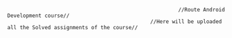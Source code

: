                                                            //Route Android Development course//
                                                  //Here will be uploaded all the Solved assignments of the course//
